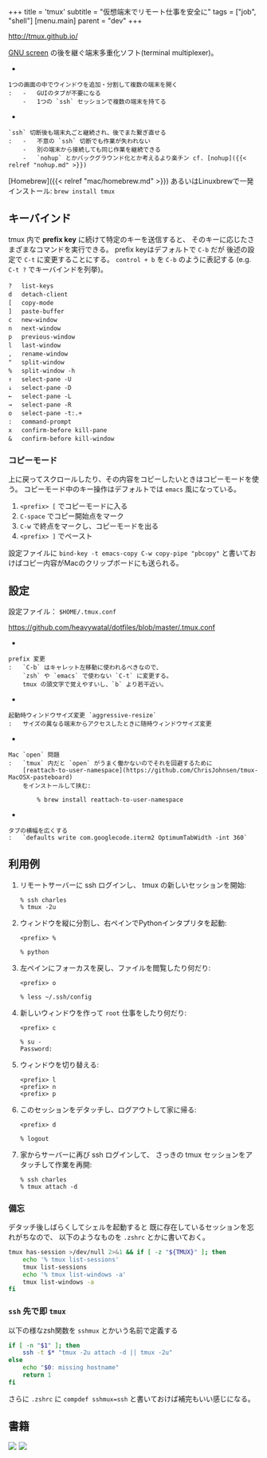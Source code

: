 +++
title = 'tmux'
subtitle = "仮想端末でリモート仕事を安全に"
tags = ["job", "shell"]
[menu.main]
  parent = "dev"
+++

<http://tmux.github.io/>

[GNU screen](http://www.gnu.org/software/screen/)
の後を継ぐ端末多重化ソフト(terminal multiplexer)。

-

    1つの画面の中でウインドウを追加・分割して複数の端末を開く
    :   -   GUIのタブが不要になる
        -   1つの `ssh` セッションで複数の端末を持てる

-

    `ssh` 切断後も端末丸ごと継続され、後でまた繋ぎ直せる
    :   -   不意の `ssh` 切断でも作業が失われない
        -   別の端末から接続しても同じ作業を継続できる
        -   `nohup` とかバックグラウンド化とか考えるより楽チン cf. [nohup]({{< relref "nohup.md" >}})

[Homebrew]({{< relref "mac/homebrew.md" >}}) あるいはLinuxbrewで一発インストール:
`brew install tmux`

## キーバインド

tmux 内で **prefix key** に続けて特定のキーを送信すると、
そのキーに応じたさまざまなコマンドを実行できる。
prefix keyはデフォルトで `C-b` だが
後述の設定で `C-t` に変更することにする。
`control + b` を `C-b` のように表記する
(e.g. `C-t ?` でキーバインドを列挙)。

    ? 　list-keys
    d 　detach-client
    [ 　copy-mode
    ] 　paste-buffer
    c 　new-window
    n 　next-window
    p 　previous-window
    l 　last-window
    , 　rename-window
    " 　split-window
    % 　split-window -h
    ↑ 　select-pane -U
    ↓ 　select-pane -D
    ← 　select-pane -L
    → 　select-pane -R
    o 　select-pane -t:.+
    : 　command-prompt
    x 　confirm-before kill-pane
    & 　confirm-before kill-window

### コピーモード

上に戻ってスクロールしたり、その内容をコピーしたいときはコピーモードを使う。
コピーモード中のキー操作はデフォルトでは `emacs` 風になっている。

1.  `<prefix> [` でコピーモードに入る
2.  `C-space` でコピー開始点をマーク
3.  `C-w` で終点をマークし、コピーモードを出る
4.  `<prefix> ]` でペースト

設定ファイルに
`bind-key -t emacs-copy C-w copy-pipe "pbcopy"`
と書いておけばコピー内容がMacのクリップボードにも送られる。

## 設定

設定ファイル： `$HOME/.tmux.conf`

<https://github.com/heavywatal/dotfiles/blob/master/.tmux.conf>

-

    prefix 変更
    :   `C-b` はキャレット左移動に使われるべきなので、
        `zsh` や `emacs` で使わない `C-t` に変更する。
        tmux の頭文字で覚えやすいし、`b` より若干近い。

-

    起動時ウィンドウサイズ変更 `aggressive-resize`
    :   サイズの異なる端末からアクセスしたときに随時ウィンドウサイズ変更

-

    Mac `open` 問題
    :   `tmux` 内だと `open` がうまく働かないのでそれを回避するために
        [reattach-to-user-namespace](https://github.com/ChrisJohnsen/tmux-MacOSX-pasteboard)
        をインストールして挟む:

            % brew install reattach-to-user-namespace

-

    タブの横幅を広くする
    :   `defaults write com.googlecode.iterm2 OptimumTabWidth -int 360`

## 利用例

1.  リモートサーバーに ssh ログインし、
    tmux の新しいセッションを開始:

        % ssh charles
        % tmux -2u

2.  ウィンドウを縦に分割し、右ペインでPythonインタプリタを起動:

        <prefix> %

        % python

3.  左ペインにフォーカスを戻し、ファイルを閲覧したり何だり:

        <prefix> o

        % less ~/.ssh/config

4.  新しいウィンドウを作って `root` 仕事をしたり何だり:

        <prefix> c

        % su -
        Password:

5.  ウィンドウを切り替える:

        <prefix> l
        <prefix> n
        <prefix> p

6.  このセッションをデタッチし、ログアウトして家に帰る:

        <prefix> d

        % logout

7.  家からサーバーに再び ssh ログインして、
    さっきの tmux セッションをアタッチして作業を再開:

        % ssh charles
        % tmux attach -d

### 備忘

デタッチ後しばらくしてシェルを起動すると
既に存在しているセッションを忘れがちなので、
以下のようなものを `.zshrc` とかに書いておく。

```sh
tmux has-session >/dev/null 2>&1 && if [ -z "${TMUX}" ]; then
    echo '% tmux list-sessions'
    tmux list-sessions
    echo '% tmux list-windows -a'
    tmux list-windows -a
fi
```

### `ssh` 先で即 `tmux`

以下の様なzsh関数を `sshmux` とかいう名前で定義する

```sh
if [ -n "$1" ]; then
    ssh -t $* "tmux -2u attach -d || tmux -2u"
else
    echo "$0: missing hostname"
    return 1
fi
```

さらに `.zshrc` に `compdef sshmux=ssh`
と書いておけば補完もいい感じになる。

## 書籍

<a href="http://www.amazon.co.jp/gp/product/B00A4I3ZVY/ref=as_li_ss_il?ie=UTF8&camp=247&creative=7399&creativeASIN=B00A4I3ZVY&linkCode=as2&tag=heavywatal-22"><img border="0" src="http://ws-fe.amazon-adsystem.com/widgets/q?_encoding=UTF8&ASIN=B00A4I3ZVY&Format=_SL160_&ID=AsinImage&MarketPlace=JP&ServiceVersion=20070822&WS=1&tag=heavywatal-22" ></a><img src="http://ir-jp.amazon-adsystem.com/e/ir?t=heavywatal-22&l=as2&o=9&a=B00A4I3ZVY" width="1" height="1" border="0" alt="" style="border:none !important; margin:0px !important;" />
<a href="http://www.amazon.co.jp/gp/product/178398516X/ref=as_li_ss_il?ie=UTF8&camp=247&creative=7399&creativeASIN=178398516X&linkCode=as2&tag=heavywatal-22"><img border="0" src="http://ws-fe.amazon-adsystem.com/widgets/q?_encoding=UTF8&ASIN=178398516X&Format=_SL160_&ID=AsinImage&MarketPlace=JP&ServiceVersion=20070822&WS=1&tag=heavywatal-22" ></a><img src="http://ir-jp.amazon-adsystem.com/e/ir?t=heavywatal-22&l=as2&o=9&a=178398516X" width="1" height="1" border="0" alt="" style="border:none !important; margin:0px !important;" />
